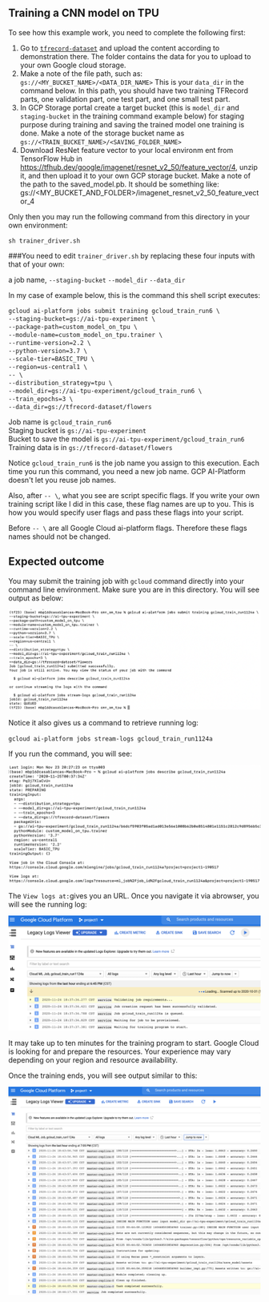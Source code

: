 ## Training a CNN model on TPU

To see how this example work, you need to complete the following first:

1. Go to [`tfrecord-dataset`](https://github.com/PacktPublishing/learn-tensorflow-enterprise/tree/master/chapter_05/tfrecord_dataset) and upload the content according to demonstration there. The folder contains the data for you to upload to your own Google cloud storage. 
2. Make a note of the file path, such as: `gs://<MY_BUCKET_NAME>/<DATA_DIR_NAME>` This is your `data_dir` in the command below.
In this path, you should have two training TFRecord parts, one validation part, one test part, and one small test part.
3. In GCP Storage portal create a target bucket (this is `model_dir` and `staging-bucket` in the training command example below) for staging purpose during training and saving the trained model one training is done. Make a note of the storage bucket name as `gs://<TRAIN_BUCKET_NAME>/<SAVING_FOLDER_NAME>`
4. Download ResNet feature vector to your local environm ent from TensorFlow Hub in https://tfhub.dev/google/imagenet/resnet_v2_50/feature_vector/4, unzip it, and then upload it to your own GCP storage bucket. Make a note of the path to the saved_model.pb. It should be something like: gs://<MY_BUCKET_AND_FOLDER>/imagenet_resnet_v2_50_feature_vector_4

Only then you may run the following command from this directory in your own environment:

```console
sh trainer_driver.sh
```

###You need to edit `trainer_driver.sh` by replacing these four inputs with that of your own: 

a job name,
`--staging-bucket`
`--model_dir`
`--data_dir`

In my case of example below, this is the command this shell script executes:

```console
gcloud ai-platform jobs submit training gcloud_train_run6 \
--staging-bucket=gs://ai-tpu-experiment \
--package-path=custom_model_on_tpu \
--module-name=custom_model_on_tpu.trainer \
--runtime-version=2.2 \
--python-version=3.7 \
--scale-tier=BASIC_TPU \
--region=us-central1 \
-- \
--distribution_strategy=tpu \
--model_dir=gs://ai-tpu-experiment/gcloud_train_run6 \
--train_epochs=3 \
--data_dir=gs://tfrecord-dataset/flowers
```

Job name is `gcloud_train_run6`  
Staging bucket is `gs://ai-tpu-experiment`  
Bucket to save the model is `gs://ai-tpu-experiment/gcloud_train_run6`   
Training data is in `gs://tfrecord-dataset/flowers`  

Notice `gcloud_train_run6` is the job name you assign to this execution. Each time you run this command, you need a new job name. GCP AI-Platform doesn't let you reuse job names.


Also, after `-- \`, what you see are script specific flags. If you write your own training script like I did in this case, these flag names are up to you. This is how you would specify user flags and pass these flags into your script.

Before `-- \` are all Google Cloud ai-platform flags. Therefore these flags names should not be changed.

## Expected outcome

You may submit the training job with `gcloud` command directly into your command line environment. Make sure you are in this directory. You will see output as below:

![](submit1.png)

Notice it also gives us a command to retrieve running log:

`gcloud ai-platform jobs stream-logs gcloud_train_run1124a`

If you run the command, you will see:

![](submit2.png)

The `View logs at:`gives you an URL. Once you navigate it via abrowser, you will see the running log:

![](submit3.png)

It may take up to ten minutes for the training program to start. Google Cloud is looking for and prepare the resources. Your experience may vary depending on your region and resource availability.

Once the training ends, you will see output similar to this:

![](submit5.png)